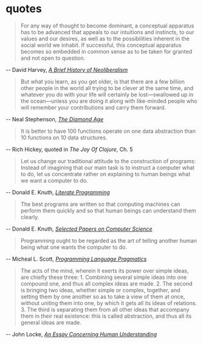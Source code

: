 # quotes

> For any way of thought to become dominant, a conceptual apparatus has to
> be advanced that appeals to our intuitions and instincts, to our values
> and our desires, as well as to the possibilities inherent in the social
> world we inhabit. If successful, this conceptual apparatus becomes so
> embedded in common sense as to be taken for granted and not open to
> question.

-- David Harvey, [_A Brief History of Neoliberalism_](http://www.amazon.com/Brief-History-Neoliberalism-David-Harvey/dp/0199283273)

> But what you learn, as you get older, is that there are a few billion
> other people in the world all trying to be clever at the same time, and
> whatever you do with your life will certainly be lost—swallowed up in the
> ocean—unless you are doing it along with like-minded people who will
> remember your contributions and carry them forward.

-- Neal Stephenson, [_The Diamond Age_](https://en.wikipedia.org/wiki/The_Diamond_Age)

> It is better to have 100 functions operate on one data abstraction than 10
> functions on 10 data structures.

-- Rich Hickey, quoted in _The Joy Of Clojure_, Ch. 5

> Let us change our traditional attitude to the construction of programs:
> Instead of imagining that our main task is to instruct a computer what to
> do, let us concentrate rather on explaining to human beings what we want a
> computer to do.

-- Donald E. Knuth, [_Literate Programming_](http://www.literateprogramming.com/knuthweb.pdf)

> The best programs are written so that computing machines can perform them
> quickly and so that human beings can understand them clearly.

-- Donald E. Knuth, [_Selected Papers on Computer Science_](http://www-cs-faculty.stanford.edu/~uno/cs.html)

> Programming ought to be regarded as the art of telling another human being
> what one wants the computer to do.

-- Micheal L. Scott, [_Programming Language Pragmatics_](https://www.cs.rochester.edu/~scott/pragmatics/)

> The acts of the mind, wherein it exerts its power over simple ideas, are
> chiefly these three: 1. Combining several simple ideas into one compound
> one, and thus all complex ideas are made. 2. The second is bringing two
> ideas, whether simple or complex, together, and setting them by one
> another so as to take a view of them at once, without uniting them into
> one, by which it gets all its ideas of relations. 3. The third is
> separating them from all other ideas that accompany them in their real
> existence: this is called abstraction, and thus all its general ideas are
> made.

-- John Locke, [_An Essay Concerning Human Understanding_](http://www.earlymoderntexts.com/assets/pdfs/locke1690book2.pdf)
